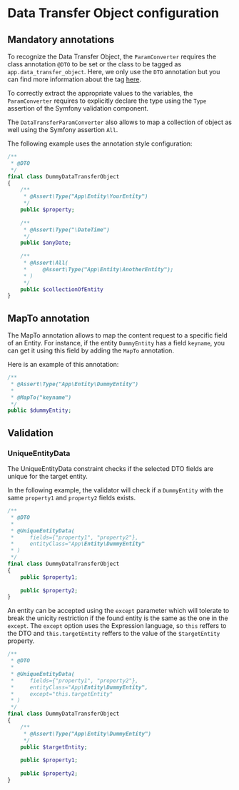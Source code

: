 # Data Transfer Object configuration

## Mandatory annotations

To recognize the Data Transfer Object, the `ParamConverter` requires the class annotation `@DTO` to be set or the class to be tagged as `app.data_transfer_object`. Here, we only use the `DTO` annotation but you can find more information about the tag [here](ParamConverter.md#tagged-dto).

To correctly extract the appropriate values to the variables, the `ParamConverter` requires to explicitly declare the type using the `Type` assertion of the Symfony validation component.

The `DataTransferParamConverter` also allows to map a collection of object as well using the Symfony assertion `All`.

The following example uses the annotation style configuration:

```php
/**
 * @DTO
 */
final class DummyDataTransferObject
{
    /**
     * @Assert\Type("App\Entity\YourEntity")
     */
    public $property;
    
    /**
     * @Assert\Type("\DateTime")
     */
    public $anyDate;
    
    /**
     * @Assert\All(
     *     @Assert\Type("App\Entity\AnotherEntity");
     * )
     */
    public $collectionOfEntity
}
```

## MapTo annotation

The MapTo annotation allows to map the content request to a specific field of an Entity. For instance, if the entity `DummyEntity` has a field `keyname`, you can get it using this field by adding the `MapTo` annotation.

Here is an example of this annotation:

```php
/**
 * @Assert\Type("App\Entity\DummyEntity")
 *
 * @MapTo("keyname")
 */
public $dummyEntity;
```

## Validation

### UniqueEntityData

The UniqueEntityData constraint checks if the selected DTO fields are unique for the target entity.

In the following example, the validator will check if a `DummyEntity` with the same `property1` and `property2` fields exists.

```php
/**
 * @DTO
 *
 * @UniqueEntityData(
 *     fields={"property1", "property2"},
 *     entityClass="App\Entity\DummyEntity"
 * )
 */
final class DummyDataTransferObject
{
    public $property1;
    
    public $property2;
}
```

An entity can be accepted using the `except` parameter which will tolerate to break the unicity restriction if the found entity is the same as the one in the `except`. The `except` option uses the Expression language, so `this` reffers to the DTO and `this.targetEntity` reffers to the value of the `$targetEntity` property.

```php
/**
 * @DTO
 *
 * @UniqueEntityData(
 *     fields={"property1", "property2"},
 *     entityClass="App\Entity\DummyEntity",
 *     except="this.targetEntity"
 * )
 */
final class DummyDataTransferObject
{
    /**
     * @Assert\Type("App\Entity\DummyEntity")
     */
    public $targetEntity;
    
    public $property1;
    
    public $property2;
}
```

